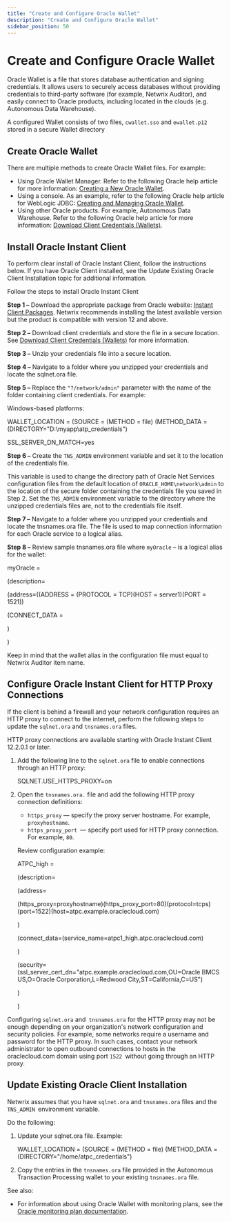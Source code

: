 ```yaml
---
title: "Create and Configure Oracle Wallet"
description: "Create and Configure Oracle Wallet"
sidebar_position: 50
---
```


# Create and Configure Oracle Wallet

Oracle Wallet is a file that stores database authentication and signing credentials. It allows users
to securely access databases without providing credentials to third-party software (for example,
Netwrix Auditor), and easily connect to Oracle products, including located in the clouds (e.g.
Autonomous Data Warehouse).

A configured Wallet consists of two files, `cwallet.sso` and `ewallet.p12` stored in a secure Wallet
directory

## Create Oracle Wallet

There are multiple methods to create Oracle Wallet files. For example:

- Using Oracle Wallet Manager. Refer to the following Oracle help article for more information:
  [Creating a New Oracle Wallet](https://docs.oracle.com/database/121/DBIMI/walet.htm#creating-a-new-oracle-wallet).
- Using a console. As an example, refer to the following Oracle help article for WebLogic JDBC:
  [Creating and Managing Oracle Wallet](https://docs.oracle.com/middleware/1213/wls/JDBCA/oraclewallet.htm#creating-and-managing-oracle-wallet).
- Using other Oracle products. For example, Autonomous Data Warehouse. Refer to the following Oracle
  help article for more information:
  [Download Client Credentials (Wallets)](https://docs.oracle.com/en/cloud/paas/autonomous-data-warehouse-cloud/user/connect-download-wallet.html#download-client-credentials-wallets).

## Install Oracle Instant Client

To perform clear install of Oracle Instant Client, follow the instructions below. If you have Oracle
Client installed, see the Update Existing Oracle Client Installation topic for additional
information.

Follow the steps to install Oracle Instant Client

**Step 1 –** Download the appropriate package from Oracle website:
[Instant Client Packages](https://www.oracle.com/database/technologies/instant-client/downloads.html).
Netwrix recommends installing the latest available version but the product is compatible with
version 12 and above.

**Step 2 –** Download client credentials and store the file in a secure location. See
[Download Client Credentials (Wallets)](https://docs.oracle.com/en/cloud/paas/atp-cloud/atpug/connect-download-wallet.html#download-client-credentials-wallets)
for more information.

**Step 3 –** Unzip your credentials file into a secure location.

**Step 4 –** Navigate to a folder where you unzipped your credentials and locate the sqlnet.ora
file.

**Step 5 –** Replace the `"?/network/admin"` parameter with the name of the folder containing client
credentials. For example:

Windows-based platforms:

WALLET_LOCATION = (SOURCE = (METHOD = file) (METHOD_DATA =
(DIRECTORY="D:\\myapp\\atp_credentials")

SSL_SERVER_DN_MATCH=yes

**Step 6 –** Create the `TNS_ADMIN` environment variable and set it to the location of the
credentials file.

This variable is used to change the directory path of Oracle Net Services configuration files from
the default location of `ORACLE_HOME\network\admin` to the location of the secure folder containing
the credentials file you saved in Step 2. Set the `TNS_ADMIN` environment variable to the directory
where the unzipped credentials files are, not to the credentials file itself.

**Step 7 –** Navigate to a folder where you unzipped your credentials and locate the tnsnames.ora
file. The file is used to map connection information for each Oracle service to a logical alias.

**Step 8 –** Review sample tnsnames.ora file where `myOracle` – is a logical alias for the wallet:

myOracle =

(description=

(address=((ADDRESS = (PROTOCOL = TCP)(HOST = server1)(PORT = 1521))

(CONNECT_DATA =

)

)

Keep in mind that the wallet alias in the configuration file must equal to Netwrix Auditor item
name.

## Configure Oracle Instant Client for HTTP Proxy Connections

If the client is behind a firewall and your network configuration requires an HTTP proxy to connect
to the internet, perform the following steps to update the `sqlnet.ora` and `tnsnames.ora` files.

HTTP proxy connections are available starting with Oracle Instant Client 12.2.0.1 or later.

1. Add the following line to the `sqlnet.ora` file to enable connections through an HTTP proxy:

    SQLNET.USE_HTTPS_PROXY=on

2. Open the `tnsnames.ora.` file and add the following HTTP proxy connection definitions:

    - `https_proxy` — specify the proxy server hostname. For example, `proxyhostname`.
    - `https_proxy_port `— specify port used for HTTP proxy connection. For example, `80`.

    Review configuration example:

    ATPC_high =

    (description=

    (address=

    (https_proxy=proxyhostname)(https_proxy_port=80)(protocol=tcps)(port=1522)(host=atpc.example.oraclecloud.com)

    )

    (connect_data=(service_name=atpc1_high.atpc.oraclecloud.com)

    )

    (security=(ssl_server_cert_dn="atpc.example.oraclecloud.com,OU=Oracle BMCS US,O=Oracle
    Corporation,L=Redwood City,ST=California,C=US")

    )

    )

Configuring `sqlnet.ora` and` tnsnames.ora` for the HTTP proxy may not be enough depending on your
organization's network configuration and security policies. For example, some networks require a
username and password for the HTTP proxy. In such cases, contact your network administrator to open
outbound connections to hosts in the oraclecloud.com domain using port `1522 `without going through
an HTTP proxy.

## Update Existing Oracle Client Installation

Netwrix assumes that you have `sqlnet.ora` and `tnsnames.ora` files and the `TNS_ADMIN `environment
variable.

Do the following:

1. Update your sqlnet.ora file. Example:

    WALLET_LOCATION = (SOURCE = (METHOD = file) (METHOD_DATA =
    (DIRECTORY="/home/atpc_credentials")

2. Copy the entries in the `tnsnames.ora` file provided in the Autonomous Transaction Processing
   wallet to your existing `tnsnames.ora` file.

See also:

- For information about using Oracle Wallet with monitoring plans, see the
  [Oracle monitoring plan documentation](/docs/auditor/10.8/admin/monitoringplans/oracle/overview.md).
